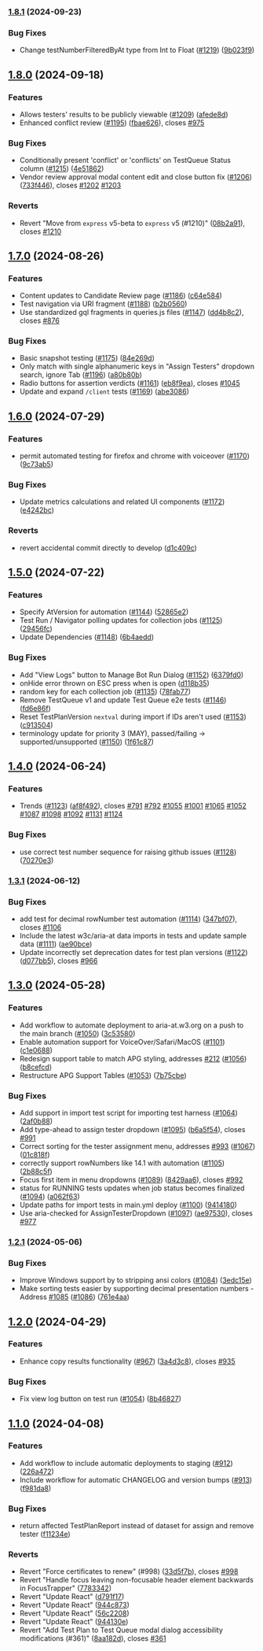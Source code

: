 ### [1.8.1](https://github.com/w3c/aria-at-app/compare/v1.8.0...v1.8.1) (2024-09-23)


### Bug Fixes

* Change testNumberFilteredByAt type from Int to Float ([#1219](https://github.com/w3c/aria-at-app/issues/1219)) ([9b023f9](https://github.com/w3c/aria-at-app/commit/9b023f95e73d1c86e1f1bb5aa3f9a8571d9097ed))

## [1.8.0](https://github.com/w3c/aria-at-app/compare/v1.7.0...v1.8.0) (2024-09-18)


### Features

* Allows testers' results to be publicly viewable ([#1209](https://github.com/w3c/aria-at-app/issues/1209)) ([afede8d](https://github.com/w3c/aria-at-app/commit/afede8d9dae02e963cdd21e5fd950ba2de390017))
* Enhanced conflict review ([#1195](https://github.com/w3c/aria-at-app/issues/1195)) ([fbae626](https://github.com/w3c/aria-at-app/commit/fbae626e2e3905b558a40dd1cb8d2285741b3eb2)), closes [#975](https://github.com/w3c/aria-at-app/issues/975)


### Bug Fixes

* Conditionally present 'conflict' or 'conflicts' on TestQueue Status column ([#1215](https://github.com/w3c/aria-at-app/issues/1215)) ([4e51862](https://github.com/w3c/aria-at-app/commit/4e51862244670fbac9aef72c55ccd7a3911e80ed))
* Vendor review approval modal content edit and close button fix ([#1206](https://github.com/w3c/aria-at-app/issues/1206)) ([733f446](https://github.com/w3c/aria-at-app/commit/733f44691e71eadacff3ef778b2b345c626bfb3b)), closes [#1202](https://github.com/w3c/aria-at-app/issues/1202) [#1203](https://github.com/w3c/aria-at-app/issues/1203)


### Reverts

* Revert "Move from `express` v5-beta to `express` v5 (#1210)" ([08b2a91](https://github.com/w3c/aria-at-app/commit/08b2a9101e86c621dce96f6846bbd6ac71128540)), closes [#1210](https://github.com/w3c/aria-at-app/issues/1210)

## [1.7.0](https://github.com/w3c/aria-at-app/compare/v1.6.0...v1.7.0) (2024-08-26)


### Features

* Content updates to Candidate Review page ([#1186](https://github.com/w3c/aria-at-app/issues/1186)) ([c64e584](https://github.com/w3c/aria-at-app/commit/c64e5843443f94949e2fca0c62499c9386ad5f07))
* Test navigation via URI fragment ([#1188](https://github.com/w3c/aria-at-app/issues/1188)) ([b2b0560](https://github.com/w3c/aria-at-app/commit/b2b056087ffca4a596566ad6f264198b22987dc4))
* Use standardized gql fragments in queries.js files ([#1147](https://github.com/w3c/aria-at-app/issues/1147)) ([dd4b8c2](https://github.com/w3c/aria-at-app/commit/dd4b8c26fff84600db05f89a58de76eef5135861)), closes [#876](https://github.com/w3c/aria-at-app/issues/876)


### Bug Fixes

* Basic snapshot testing ([#1175](https://github.com/w3c/aria-at-app/issues/1175)) ([84e269d](https://github.com/w3c/aria-at-app/commit/84e269d213169369cdf33a93b9144b04aabd4fa3))
* Only match with single alphanumeric keys in "Assign Testers" dropdown search, ignore Tab ([#1196](https://github.com/w3c/aria-at-app/issues/1196)) ([a80b80b](https://github.com/w3c/aria-at-app/commit/a80b80b447be82eaac7dbc0e15724ebae0c51cca))
* Radio buttons for assertion verdicts ([#1161](https://github.com/w3c/aria-at-app/issues/1161)) ([eb8f9ea](https://github.com/w3c/aria-at-app/commit/eb8f9ea86a450644da3795f3e2d1325f766504d0)), closes [#1045](https://github.com/w3c/aria-at-app/issues/1045)
* Update and expand `/client` tests ([#1169](https://github.com/w3c/aria-at-app/issues/1169)) ([abe3086](https://github.com/w3c/aria-at-app/commit/abe3086feb8b7cdc5eff72890c88b3717d08ccc6))

## [1.6.0](https://github.com/w3c/aria-at-app/compare/v1.5.0...v1.6.0) (2024-07-29)


### Features

* permit automated testing for firefox and chrome with voiceover ([#1170](https://github.com/w3c/aria-at-app/issues/1170)) ([9c73ab5](https://github.com/w3c/aria-at-app/commit/9c73ab516ac8f6bfbc0138191351ce84d680c732))


### Bug Fixes

* Update metrics calculations and related UI components ([#1172](https://github.com/w3c/aria-at-app/issues/1172)) ([e4242bc](https://github.com/w3c/aria-at-app/commit/e4242bcb38eec20eb50794f96c0bc8ae9a5aba97))


### Reverts

* revert accidental commit directly to develop ([d1c409c](https://github.com/w3c/aria-at-app/commit/d1c409c6f33005467f426771593c2c7eb00eef9b))

## [1.5.0](https://github.com/w3c/aria-at-app/compare/v1.4.0...v1.5.0) (2024-07-22)


### Features

* Specify AtVersion for automation ([#1144](https://github.com/w3c/aria-at-app/issues/1144)) ([52865e2](https://github.com/w3c/aria-at-app/commit/52865e2192ebeb8ae6f41b23a8b05d4923bdb2a3))
* Test Run / Navigator polling updates for collection jobs ([#1125](https://github.com/w3c/aria-at-app/issues/1125)) ([29456fc](https://github.com/w3c/aria-at-app/commit/29456fcf7ef9dd808a7d70131c95c43fb8f4b0ca))
* Update Dependencies ([#1148](https://github.com/w3c/aria-at-app/issues/1148)) ([6b4aedd](https://github.com/w3c/aria-at-app/commit/6b4aeddac40bc93599b1a215bcaa41bdc622d12a))


### Bug Fixes

* Add "View Logs" button to Manage Bot Run Dialog ([#1152](https://github.com/w3c/aria-at-app/issues/1152)) ([6379fd0](https://github.com/w3c/aria-at-app/commit/6379fd0c25159dec6a7ef6323b322ac6346e4208))
* onHide error thrown on ESC press when <UpdateVersionModal /> is open ([d118b35](https://github.com/w3c/aria-at-app/commit/d118b35418d4e8f9b43dbd2a4ec53f84575150c6))
* random key for each collection job ([#1135](https://github.com/w3c/aria-at-app/issues/1135)) ([78fab77](https://github.com/w3c/aria-at-app/commit/78fab77f7fe8f9d53a2d03920cea794aa9a8c07a))
* Remove TestQueue v1 and update Test Queue e2e tests ([#1146](https://github.com/w3c/aria-at-app/issues/1146)) ([fd6e86f](https://github.com/w3c/aria-at-app/commit/fd6e86f75af2be7cfc2b957897e07c36601aa227))
* Reset TestPlanVersion `nextval` during import if IDs aren't used ([#1153](https://github.com/w3c/aria-at-app/issues/1153)) ([c913504](https://github.com/w3c/aria-at-app/commit/c913504355a53adfef2bb807bc4629430c4bd044))
* terminology update for priority 3 (MAY), passed/failing -> supported/unsupported ([#1150](https://github.com/w3c/aria-at-app/issues/1150)) ([1f61c87](https://github.com/w3c/aria-at-app/commit/1f61c87fa0bad33e63e2ce145fe989942b332dd8))

## [1.4.0](https://github.com/w3c/aria-at-app/compare/v1.3.1...v1.4.0) (2024-06-24)


### Features

* Trends ([#1123](https://github.com/w3c/aria-at-app/issues/1123)) ([af8f492](https://github.com/w3c/aria-at-app/commit/af8f492b7d40ffadcedec88c47d06b166ec489fe)), closes [#791](https://github.com/w3c/aria-at-app/issues/791) [#792](https://github.com/w3c/aria-at-app/issues/792) [#1055](https://github.com/w3c/aria-at-app/issues/1055) [#1001](https://github.com/w3c/aria-at-app/issues/1001) [#1065](https://github.com/w3c/aria-at-app/issues/1065) [#1052](https://github.com/w3c/aria-at-app/issues/1052) [#1087](https://github.com/w3c/aria-at-app/issues/1087) [#1098](https://github.com/w3c/aria-at-app/issues/1098) [#1092](https://github.com/w3c/aria-at-app/issues/1092) [#1131](https://github.com/w3c/aria-at-app/issues/1131) [#1124](https://github.com/w3c/aria-at-app/issues/1124)


### Bug Fixes

* use correct test number sequence for raising github issues ([#1128](https://github.com/w3c/aria-at-app/issues/1128)) ([70270e3](https://github.com/w3c/aria-at-app/commit/70270e3d83bf1eca6ea8f74cef4fcba104b1e783))

### [1.3.1](https://github.com/w3c/aria-at-app/compare/v1.3.0...v1.3.1) (2024-06-12)


### Bug Fixes

* add test for decimal rowNumber test automation ([#1114](https://github.com/w3c/aria-at-app/issues/1114)) ([347bf07](https://github.com/w3c/aria-at-app/commit/347bf07261d4cc3606b05b04742a2388cb1a1add)), closes [#1106](https://github.com/w3c/aria-at-app/issues/1106)
* Include the latest w3c/aria-at data imports in tests and update sample data ([#1111](https://github.com/w3c/aria-at-app/issues/1111)) ([ae90bce](https://github.com/w3c/aria-at-app/commit/ae90bce0ce56e00d0b4d9b0c8b823f62e5618bbf))
* Update incorrectly set deprecation dates for test plan versions ([#1122](https://github.com/w3c/aria-at-app/issues/1122)) ([d077bb5](https://github.com/w3c/aria-at-app/commit/d077bb54c2be8a0ce1ea93992d69ea7ff1543eeb)), closes [#966](https://github.com/w3c/aria-at-app/issues/966)

## [1.3.0](https://github.com/w3c/aria-at-app/compare/v1.2.1...v1.3.0) (2024-05-28)


### Features

* Add workflow to automate deployment to aria-at.w3.org on a push to the main branch ([#1050](https://github.com/w3c/aria-at-app/issues/1050)) ([3c53580](https://github.com/w3c/aria-at-app/commit/3c535804a5c2bce4416c89c84ab4e0bcca48135b))
* Enable automation support for VoiceOver/Safari/MacOS ([#1101](https://github.com/w3c/aria-at-app/issues/1101)) ([c1e0688](https://github.com/w3c/aria-at-app/commit/c1e06884c28bb25a2134674b09e1310640a107f3))
* Redesign support table to match APG styling, addresses [#212](https://github.com/w3c/aria-at-app/issues/212) ([#1056](https://github.com/w3c/aria-at-app/issues/1056)) ([b8cefcd](https://github.com/w3c/aria-at-app/commit/b8cefcdae71963ee2fe8ac6bc6c65bbe8ef00c7e))
* Restructure APG Support Tables ([#1053](https://github.com/w3c/aria-at-app/issues/1053)) ([7b75cbe](https://github.com/w3c/aria-at-app/commit/7b75cbe4f614fd8a47003cad194c13203abaf404))


### Bug Fixes

* Add support in import test script for importing test harness ([#1064](https://github.com/w3c/aria-at-app/issues/1064)) ([2af0b88](https://github.com/w3c/aria-at-app/commit/2af0b88f751ed13c925c2204f4a485fc5f924be4))
* Add type-ahead to assign tester dropdown ([#1095](https://github.com/w3c/aria-at-app/issues/1095)) ([b6a5f54](https://github.com/w3c/aria-at-app/commit/b6a5f543a98d1846896cff0945c558fd782cda31)), closes [#991](https://github.com/w3c/aria-at-app/issues/991)
* Correct sorting for the tester assignment menu, addresses [#993](https://github.com/w3c/aria-at-app/issues/993) ([#1067](https://github.com/w3c/aria-at-app/issues/1067)) ([01c818f](https://github.com/w3c/aria-at-app/commit/01c818f5f4ee0310c85d3b6e30585cb6a594c7c2))
* correctly support rowNumbers like 14.1 with automation ([#1105](https://github.com/w3c/aria-at-app/issues/1105)) ([2b88c5f](https://github.com/w3c/aria-at-app/commit/2b88c5f18dc16b91adb66256cbfd15a9f4e0d5cc))
* Focus first item in menu dropdowns ([#1089](https://github.com/w3c/aria-at-app/issues/1089)) ([8429aa6](https://github.com/w3c/aria-at-app/commit/8429aa6a5510a45580b94358faa0af23e4444e3d)), closes [#992](https://github.com/w3c/aria-at-app/issues/992)
* status for RUNNING tests updates when job status becomes finalized ([#1094](https://github.com/w3c/aria-at-app/issues/1094)) ([a062f63](https://github.com/w3c/aria-at-app/commit/a062f631cf8e117284ba4963ea05e8a67483d2fe))
* Update paths for import tests in main.yml deploy ([#1100](https://github.com/w3c/aria-at-app/issues/1100)) ([9414180](https://github.com/w3c/aria-at-app/commit/9414180047e8e668151c22af147fb74a14fb0df6))
* Use aria-checked for AssignTesterDropdown ([#1097](https://github.com/w3c/aria-at-app/issues/1097)) ([ae97530](https://github.com/w3c/aria-at-app/commit/ae97530e2545c3812f1e1dc2b8a8556f30de6670)), closes [#977](https://github.com/w3c/aria-at-app/issues/977)

### [1.2.1](https://github.com/w3c/aria-at-app/compare/v1.2.0...v1.2.1) (2024-05-06)


### Bug Fixes

* Improve Windows support by to stripping ansi colors ([#1084](https://github.com/w3c/aria-at-app/issues/1084)) ([3edc15e](https://github.com/w3c/aria-at-app/commit/3edc15e2aa54dcbde78c69853645755f01e8421a))
* Make sorting tests easier by supporting decimal presentation numbers  - Address [#1085](https://github.com/w3c/aria-at-app/issues/1085) ([#1086](https://github.com/w3c/aria-at-app/issues/1086)) ([761e4aa](https://github.com/w3c/aria-at-app/commit/761e4aaae0a589c5ca679699921c6eac1df57f27))

## [1.2.0](https://github.com/w3c/aria-at-app/compare/v1.1.0...v1.2.0) (2024-04-29)


### Features

* Enhance copy results functionality ([#967](https://github.com/w3c/aria-at-app/issues/967)) ([3a4d3c8](https://github.com/w3c/aria-at-app/commit/3a4d3c8d8f36b0808385a16d58b8083f2e0494ec)), closes [#935](https://github.com/w3c/aria-at-app/issues/935)


### Bug Fixes

* Fix view log button on test run ([#1054](https://github.com/w3c/aria-at-app/issues/1054)) ([8b46827](https://github.com/w3c/aria-at-app/commit/8b46827288eaea1a72c583199f6303c47933d0ff))

## [1.1.0](https://github.com/w3c/aria-at-app/compare/f11234e4565d8009af0ff06ea039a84384693bd7...v1.1.0) (2024-04-08)


### Features

* Add workflow to include automatic deployments to staging ([#912](https://github.com/w3c/aria-at-app/issues/912)) ([226a472](https://github.com/w3c/aria-at-app/commit/226a4724e46fd01b4db29b4fc299f48dd2c39ead))
* Include workflow for automatic CHANGELOG and version bumps ([#913](https://github.com/w3c/aria-at-app/issues/913)) ([f981da8](https://github.com/w3c/aria-at-app/commit/f981da803a387e008a702ecd36466d4fd8783971))


### Bug Fixes

* return affected TestPlanReport instead of dataset for assign and remove tester ([f11234e](https://github.com/w3c/aria-at-app/commit/f11234e4565d8009af0ff06ea039a84384693bd7))


### Reverts

* Revert "Force certificates to renew" (#998) ([33d5f7b](https://github.com/w3c/aria-at-app/commit/33d5f7b0c9338894855c344170c122b0556e339d)), closes [#998](https://github.com/w3c/aria-at-app/issues/998)
* Revert "Handle focus leaving non-focusable header element backwards in FocusTrapper" ([7783342](https://github.com/w3c/aria-at-app/commit/7783342875e1325d61514a2dbf53509b4f81df17))
* Revert "Update React" ([d791f17](https://github.com/w3c/aria-at-app/commit/d791f17146707433b077821a7a759c7177487d81))
* Revert "Update React" ([944c873](https://github.com/w3c/aria-at-app/commit/944c873e9e5ac1a3672ef16f24ca56337a3efbcb))
* Revert "Update React" ([56c2208](https://github.com/w3c/aria-at-app/commit/56c2208d9fd18956cb63f8203bf01914ec3a3e77))
* Revert "Update React" ([944130e](https://github.com/w3c/aria-at-app/commit/944130e9013e9d7c5cc3aa1a5b4bf6a81cd3c456))
* Revert "Add Test Plan to Test Queue modal dialog accessibility modifications (#361)" ([8aa182d](https://github.com/w3c/aria-at-app/commit/8aa182da60d22ba76f694b5ac3fbeec65ab6ade5)), closes [#361](https://github.com/w3c/aria-at-app/issues/361)

